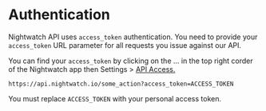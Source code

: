 # Authentication

Nightwatch API uses `access_token` authentication. You need to provide your `access_token` URL parameter for all requests you issue against our API.

You can find your `access_token` by clicking on the ... in the top right corder of the Nightwatch app then Settings > <a href="https://app.nightwatch.io/settings/api-access" target="_blank">API Access.</a>

`https://api.nightwatch.io/some_action?access_token=ACCESS_TOKEN`


You must replace <code>ACCESS_TOKEN</code> with your personal access token.
